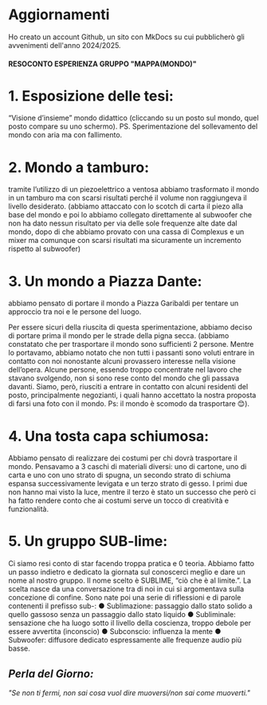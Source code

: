 # Aggiornamenti

Ho creato un account Github, un sito con MkDocs su cui pubblicherò gli avvenimenti dell'anno 2024/2025.

#### RESOCONTO ESPERIENZA GRUPPO "MAPPA(MONDO)"

# 1.	Esposizione delle tesi: 
“Visione d’insieme” mondo didattico (cliccando su un posto sul mondo, quel posto compare su uno schermo). PS. Sperimentazione del sollevamento del mondo con aria ma con fallimento.

# 2.	Mondo a tamburo:
tramite l’utilizzo di un piezoelettrico a ventosa abbiamo trasformato il mondo in un tamburo ma con scarsi risultati perché il volume non raggiungeva il livello desiderato. (abbiamo attaccato con lo scotch di carta il piezo alla base del mondo e poi lo abbiamo collegato direttamente al subwoofer che non ha dato nessun risultato per via delle sole frequenze alte date dal mondo, dopo di che abbiamo provato con una cassa di Complexus e un mixer ma comunque con scarsi risultati ma sicuramente un incremento rispetto al subwoofer)

# 3.	Un mondo a Piazza Dante:
abbiamo pensato di portare il mondo a Piazza Garibaldi per tentare un approccio tra noi e le persone del luogo.

Per essere sicuri della riuscita di questa sperimentazione, abbiamo deciso di portare prima il mondo per le strade della pigna secca. (abbiamo constatato che per trasportare il mondo sono sufficienti 2 persone. Mentre lo portavamo, abbiamo notato che non tutti i passanti sono voluti entrare in contatto con noi nonostante alcuni provassero interesse nella visione dell’opera. Alcune persone, essendo troppo concentrate nel lavoro che stavano svolgendo, non si sono rese conto del mondo che gli passava davanti. Siamo, però, riusciti a entrare in contatto con alcuni residenti del posto, principalmente negozianti, i quali hanno accettato la nostra proposta di farsi una foto con il mondo. 
Ps: il mondo è scomodo da trasportare 😊).

# 4.	Una tosta capa schiumosa:
Abbiamo pensato di realizzare dei costumi per chi dovrà trasportare il mondo. Pensavamo a 3 caschi di materiali diversi: uno di cartone, uno di carta e uno con uno strato di spugna, un secondo strato di schiuma espansa successivamente levigata e un terzo strato di gesso. I primi due non hanno mai visto la luce, mentre il terzo è stato un successo che però ci ha fatto rendere conto che ai costumi serve un tocco di creatività e funzionalità.

# 5.	Un gruppo SUB-lime:
Ci siamo resi conto di star facendo troppa pratica e 0 teoria. Abbiamo fatto un passo indietro e dedicato la giornata sul conoscerci meglio e dare un nome al nostro gruppo. Il nome scelto è SUBLIME, “ciò che è al limite.”. La scelta nasce da una conversazione tra di noi in cui si argomentava sulla concezione di confine. Sono nate poi una serie di riflessioni e di parole contenenti il prefisso sub-:
●	Sublimazione: passaggio dallo stato solido a quello gassoso senza un passaggio dallo stato liquido
●	Subliminale: sensazione che ha luogo sotto il livello della coscienza, troppo debole per essere avvertita (inconscio)
●	Subconscio: influenza la mente
●	Subwoofer: diffusore dedicato espressamente alle frequenze audio più basse.

## *Perla del Giorno:*
*"Se non ti fermi, non sai cosa vuol dire muoversi/non sai come muoverti."*
